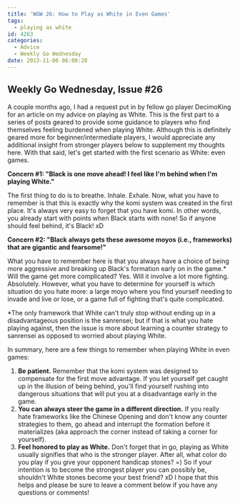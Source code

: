 ```yaml
---
title: 'WGW 26: How to Play as White in Even Games'
tags:
  - playing as white
id: 4263
categories:
  - Advice
  - Weekly Go Wednesday
date: 2013-11-06 06:00:28
---
```


## Weekly Go Wednesday, Issue #26

A couple months ago, I had a request put in by fellow go player DecimoKing for an article on my advice on playing as White. This is the first part to a series of posts geared to provide some guidance to players who find themselves feeling burdened when playing White. Although this is definitely geared more for beginner/intermediate players, I would appreciate any additional insight from stronger players below to supplement my thoughts here. With that said, let's get started with the first scenario as White: even games.

**Concern #1: "Black is one move ahead! I feel like I'm behind when I'm playing White."**

The first thing to do is to breathe. Inhale. Exhale. Now, what you have to remember is that this is exactly why the komi system was created in the first place. It's always very easy to forget that you have komi. In other words, you already start with points when Black starts with none! So if anyone should feel behind, it's Black! xD

**Concern #2: "Black always gets these awesome moyos (i.e., frameworks) that are gigantic and fearsome!"**

What you have to remember here is that you always have a choice of being more aggressive and breaking up Black's formation early on in the game.* Will the game get more complicated? Yes. Will it involve a lot more fighting. Absolutely. However, what you have to determine for yourself is which situation do you hate more: a large moyo where you find yourself needing to invade and live or lose, or a game full of fighting that's quite complicated.

*The only framework that White can't truly stop without ending up in a disadvantageous position is the sanrensei; but if that is what you hate playing against, then the issue is more about learning a counter strategy to sanrensei as opposed to worried about playing White.

In summary, here are a few things to remember when playing White in even games:

1.  **Be patient.** Remember that the komi system was designed to compensate for the first move advantage. If you let yourself get caught up in the illusion of being behind, you'll find yourself rushing into dangerous situations that will put you at a disadvantage early in the game.
2.  **You can always steer the game in a different direction.** If you really hate frameworks like the Chinese Opening and don't know any counter strategies to them, go ahead and interrupt the formation before it materializes (aka approach the corner instead of taking a corner for yourself).
3.  **Feel honored to play as White.** Don't forget that in go, playing as White usually signifies that who is the stronger player. After all, what color do you play if you give your opponent handicap stones? =) So if your intention is to become the strongest player you can possibly be, shouldn't White stones become your best friend? xD
I hope that this helps and please be sure to leave a comment below if you have any questions or comments!